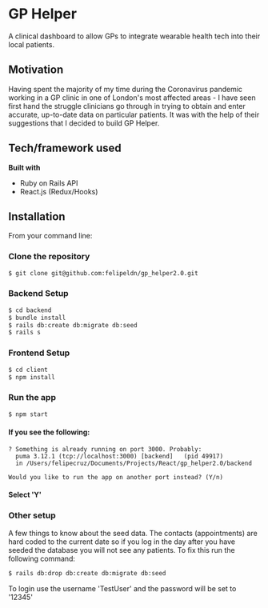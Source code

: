 # GP Helper
A clinical dashboard to allow GPs to integrate wearable health tech into their local patients.

## Motivation
Having spent the majority of my time during the Coronavirus pandemic working in a GP clinic in one of London's most affected areas - I have seen first hand the struggle clinicians go through in trying to obtain and enter accurate, up-to-date data on particular patients. It was with the help of their suggestions that I decided to build GP Helper. 

## Tech/framework used
<b>Built with</b>
- Ruby on Rails API
- React.js (Redux/Hooks)

## Installation
From your command line:
### Clone the repository
```bash
$ git clone git@github.com:felipeldn/gp_helper2.0.git
```

### Backend Setup
```bash
$ cd backend
$ bundle install
$ rails db:create db:migrate db:seed
$ rails s
```

### Frontend Setup
```bash
$ cd client
$ npm install
```

### Run the app
```bash
$ npm start
```

#### If you see the following:
```
? Something is already running on port 3000. Probably:
  puma 3.12.1 (tcp://localhost:3000) [backend]   (pid 49917)
  in /Users/felipecruz/Documents/Projects/React/gp_helper2.0/backend

Would you like to run the app on another port instead? (Y/n) 
```
#### Select 'Y'

### Other setup

A few things to know about the seed data. The contacts (appointments) are hard coded to the current date so if you log in the day after you have seeded the database you will not see any patients. To fix this run the following command:

```bash 
$ rails db:drop db:create db:migrate db:seed
```

To login use the username 'TestUser' and the password will be set to '12345'
